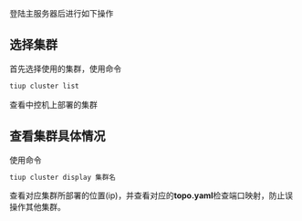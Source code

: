 登陆主服务器后进行如下操作

## 选择集群

首先选择使用的集群，使用命令

```bash
tiup cluster list
```

查看中控机上部署的集群

## 查看集群具体情况

使用命令

```bash
tiup cluster display 集群名
```

查看对应集群所部署的位置(ip)，并查看对应的**topo.yaml**检查端口映射，防止误操作其他集群。